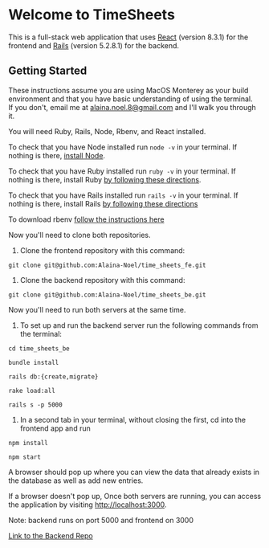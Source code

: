 # Welcome to TimeSheets

This is a full-stack web application that uses [React](https://reactjs.org/) (version 8.3.1) for the frontend and [Rails](https://rubyonrails.org/) (version 5.2.8.1) for the backend. 

## Getting Started

These instructions assume  you are using MacOS Monterey as your build environment and that you have basic understanding of using the terminal. <br> If you don't, email me at [alaina.noel.8@gmail.com](alaina.noel.8@gmail.com) and I'll walk you through it. 

You will need Ruby, Rails, Node, Rbenv, and React installed. <br>

To check that you have Node installed run ```node -v``` in your terminal. If nothing is there, [install Node](https://nodejs.org/en/download/).

To check that you have Ruby installed run ```ruby -v``` in your terminal. If nothing is there, install Ruby [by following these directions](https://www.ruby-lang.org/en/documentation/installation/).

To check that you have Rails installed run ```rails -v``` in your terminal. If nothing is there, install Rails [by following these directions](https://rubyonrails.org/)

To download rbenv [follow the instructions here](https://github.com/rbenv/rbenv#installation)

Now you'll need to clone both repositories.

1. Clone the frontend repository with this command:

```
git clone git@github.com:Alaina-Noel/time_sheets_fe.git
```

1. Clone the backend repository with this command:

```
git clone git@github.com:Alaina-Noel/time_sheets_be.git
```

Now you'll need to run both servers at the same time.

1. To set up and run the backend server run the following commands from the terminal:

```
cd time_sheets_be
```
```
bundle install
```
```
rails db:{create,migrate}
```
```
rake load:all
```
```
rails s -p 5000
```
1. In a second tab in your terminal, without closing the first, cd into the frontend app and run
```
npm install
```
```
npm start
```
A browser should pop up where you can view the data that already exists in the database as well as add new entries.

If a browser doesn't pop up, Once both servers are running, you can access the application by visiting [http://localhost:3000](http://localhost:3000).

Note: backend runs on port 5000 and frontend on 3000


[Link to the Backend Repo](https://github.com/Alaina-Noel/time_sheets_be)